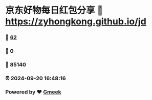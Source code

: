 # 京东好物每日红包分享 :link: https://zyhongkong.github.io/jd 
### :page_facing_up: [62](https://zyhongkong.github.io/jd/tag.html) 
### :speech_balloon: 0 
### :hibiscus: 85140 
### :alarm_clock: 2024-09-20 16:48:16 
### Powered by :heart: [Gmeek](https://github.com/Meekdai/Gmeek)
